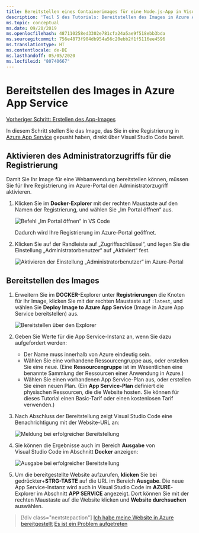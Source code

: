 ```yaml
---
title: Bereitstellen eines Containerimages für eine Node.js-App in Visual Studio Code
description: 'Teil 5 des Tutorials: Bereitstellen des Images in Azure App Service'
ms.topic: conceptual
ms.date: 09/20/2019
ms.openlocfilehash: 487110258ed3302e781cfa24a5ae9f518ebb3bda
ms.sourcegitcommit: 756e4873f904db954a56c20ebb2f1f5116ee4596
ms.translationtype: HT
ms.contentlocale: de-DE
ms.lasthandoff: 05/05/2020
ms.locfileid: "80740667"
---
```

# <a name="deploy-the-image-to-azure-app-service"></a>Bereitstellen des Images in Azure App Service

[Vorheriger Schritt: Erstellen des App-Images](tutorial-vscode-docker-node-04.md)

In diesem Schritt stellen Sie das Image, das Sie in eine Registrierung in [Azure App Service](https://azure.microsoft.com/services/app-service/) gepusht haben, direkt über Visual Studio Code bereit.

## <a name="enable-admin-access-on-the-registry"></a>Aktivieren des Administratorzugriffs für die Registrierung

Damit Sie Ihr Image für eine Webanwendung bereitstellen können, müssen Sie für Ihre Registrierung im Azure-Portal den Administratorzugriff aktivieren.

1. Klicken Sie im **Docker-Explorer** mit der rechten Maustaste auf den Namen der Registrierung, und wählen Sie „Im Portal öffnen“ aus. 

    ![Befehl „Im Portal öffnen“ in VS Code](media/deploy-containers/open-in-portal.png)

    Dadurch wird Ihre Registrierung im Azure-Portal geöffnet.

1. Klicken Sie auf der Randleiste auf „Zugriffsschlüssel“, und legen Sie die Einstellung „Administratorbenutzer“ auf „Aktiviert“ fest.  
    
    ![Aktivieren der Einstellung „Administratorbenutzer“ im Azure-Portal](media/deploy-containers/access-keys.png)

## <a name="deploy-image"></a>Bereitstellen des Images

1. Erweitern Sie im **DOCKER**-Explorer unter **Registrierungen** die Knoten für Ihr Image, klicken Sie mit der rechten Maustaste auf `:latest`, und wählen Sie **Deploy Image to Azure App Service** (Image in Azure App Service bereitstellen) aus.

    ![Bereitstellen über den Explorer](media/deploy-containers/deploy-image-command.png)

1. Geben Sie Werte für die App Service-Instanz an, wenn Sie dazu aufgefordert werden:

    - Der Name muss innerhalb von Azure eindeutig sein.
    - Wählen Sie eine vorhandene Ressourcengruppe aus, oder erstellen Sie eine neue. (Eine **Ressourcengruppe** ist im Wesentlichen eine benannte Sammlung der Ressourcen einer Anwendung in Azure.)
    - Wählen Sie einen vorhandenen App Service-Plan aus, oder erstellen Sie einen neuen Plan. (Ein **App Service-Plan** definiert die physischen Ressourcen, die die Website hosten. Sie können für dieses Tutorial einen Basic-Tarif oder einen kostenlosen Tarif verwenden.)

1. Nach Abschluss der Bereitstellung zeigt Visual Studio Code eine Benachrichtigung mit der Website-URL an:

    ![Meldung bei erfolgreicher Bereitstellung](media/deploy-containers/deploy-successful.png)

1. Sie können die Ergebnisse auch im Bereich **Ausgabe** von Visual Studio Code im Abschnitt **Docker** anzeigen:

    ![Ausgabe bei erfolgreicher Bereitstellung](media/deploy-containers/deploy-output.png)

1. Um die bereitgestellte Website aufzurufen, **klicken** Sie bei gedrückter+**STRG-TASTE** auf die URL im Bereich **Ausgabe**. Die neue App Service-Instanz wird auch in Visual Studio Code im **AZURE**-Explorer im Abschnitt **APP SERVICE** angezeigt. Dort können Sie mit der rechten Maustaste auf die Website klicken und **Website durchsuchen** auswählen.

> [!div class="nextstepaction"]
> [Ich habe meine Website in Azure bereitgestellt](tutorial-vscode-docker-node-06.md) [Es ist ein Problem aufgetreten](https://www.research.net/r/PWZWZ52?tutorial=docker-extension&step=deploy-app)
